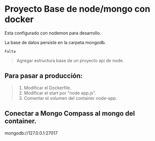 # Proyecto Base de node/mongo con docker 

Esta configurado con nodemon para desarrollo.

La base de datos persiste en la carpeta mongodb.

```
Falta
```
> Agregar estructura base de un proyecto api de node.

## Para pasar a producción: 
>   1. Modificar el Dockerfile.
>   2. Modificar el start por "node app.js".
>   3. Comentar el volumen del container node-app.

## Conectar a Mongo Compass al mongo del container.
mongodb://127.0.0.1:27017
